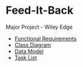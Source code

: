 # Feed-It-Back
Major Project - Wiley Edge
- [Functional Requirements](https://docs.google.com/document/d/1W2Pc8HxFLS0RZDpgy2w7-NmFQsSmLcHpgeQaxOHyDC4/edit)
- [Class Diagram](https://lucid.app/lucidchart/4e739a2b-b010-4dbd-98a9-3f0faca0b904/edit?page=HWEp-vi-RSFO&invitationId=inv_68845482-ebfe-48b4-94be-342a65ffc014#)
- [Data Model](https://user-images.githubusercontent.com/48876126/205585957-ea222a95-8359-4d16-a6d2-5e62d4249c46.png)
- [Task List](https://docs.google.com/document/d/1wKwzZng2LrK69lDUmRo6c6cRVucWVn_3wTx9KPGYgjQ/edit?usp=sharing)
